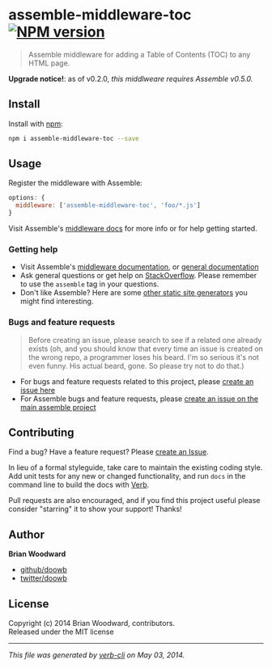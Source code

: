 # assemble-middleware-toc [![NPM version](https://badge.fury.io/js/assemble-middleware-toc.png)](http://badge.fury.io/js/assemble-middleware-toc)

> Assemble middleware for adding a Table of Contents (TOC) to any HTML page.

**Upgrade notice!**: as of v0.2.0, _this middlweare requires Assemble v0.5.0._

## Install
Install with [npm](npmjs.org):

```bash
npm i assemble-middleware-toc --save
```


## Usage
Register the middleware with Assemble:

```js
options: {
  middleware: ['assemble-middleware-toc', 'foo/*.js']
}
```

Visit Assemble's [middleware docs](http://assemble.io/middleware/) for more info or for help getting started.

### Getting help

* Visit Assemble's [middleware documentation](http://assemble.io/middleware/), or [general documentation](http://assemble.io/)
* Ask general questions or get help on [StackOverflow](http://stackoverflow.com/questions/tagged/assemble). Please remember to use the `assemble` tag in your questions.
* Don't like Assemble? Here are some [other static site generators](https://www.youtube.com/watch?v=iRgPaB7pWA4) you might find interesting.

### Bugs and feature requests

> Before creating an issue, please search to see if a related one already exists (oh, and you should know that every time an issue is created on the wrong repo, a programmer loses his beard. I'm so serious it's not even funny. His actual beard, gone. So please try not to do that.)

* For bugs and feature requests related to this project, please [create an issue here](https://github.com/assemble/assemble-middleware-toc/issues)
* For Assemble bugs and feature requests, please [create an issue on the main assemble project](https://github.com/assemble/assemble/issues)

## Contributing
Find a bug? Have a feature request? Please [create an Issue](https://github.com/assemble/assemble-middleware-toc/issues).

In lieu of a formal styleguide, take care to maintain the existing coding style. Add unit tests for any new or changed functionality,
and run `docs` in the command line to build the docs with [Verb](https://github.com/assemble/verb).

Pull requests are also encouraged, and if you find this project useful please consider "starring" it to show your support! Thanks!

## Author

**Brian Woodward**

+ [github/doowb](https://github.com/doowb)
+ [twitter/doowb](http://twitter.com/doowb)


## License
Copyright (c) 2014 Brian Woodward, contributors.  
Released under the MIT license

***

_This file was generated by [verb-cli](https://github.com/assemble/verb-cli) on May 03, 2014._
